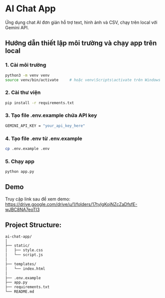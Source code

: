 # AI Chat App
Ứng dụng chat AI đơn giản hỗ trợ text, hình ảnh và CSV, chạy trên local với Gemini API.


## Hướng dẫn thiết lập môi trường và chạy app trên local

### 1. Cài môi trường
```bash
python3 -m venv venv
source venv/bin/activate     # hoặc venv\Scripts\activate trên Windows
```

### 2. Cài thư viện
```bash
pip install -r requirements.txt
```

### 3. Tạo file .env.example chứa API key
```bash
GEMINI_API_KEY = "your_api_key_here"
```

### 4. Tạo file .env từ .env.example
```bash
cp .env.example .env
```

### 5. Chạy app
```bash
python app.py
```

## Demo
Truy cập link sau để xem demo: https://drive.google.com/drive/u/1/folders/17tyIgKojNZcZaDfsfE-wJBC8NA7eoTI3


## Project Structure:
```bash
ai-chat-app/
│
├── static/
│   ├── style.css
│   └── script.js
│
├── templates/
│   └── index.html
│
├── .env.example
├── app.py
├── requirements.txt
└── README.md

```

